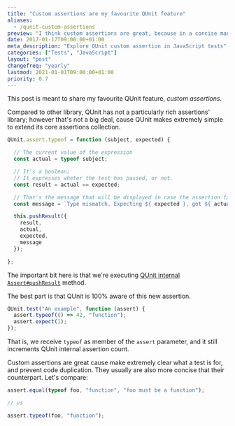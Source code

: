 ```yaml
---
title: "Custom assertions are my favourite QUnit feature"
aliases:
  - /qunit-custom-assertions
preview: "I think custom assertions are great, because in a concise manner, they make extremely clear what a test is for. You should definetely give them a try."
date: 2017-01-17T09:00:00+01:00
meta_description: "Explore QUnit custom assertion in JavaScript tests"
categories: ["Tests", "JavaScript"]
layout: "post"
changefreq: "yearly"
lastmod: 2021-01-01T09:00:00+01:00
priority: 0.7
---
```


This post is meant to share my favourite QUnit feature, *custom assertions*.

Compared to other library, QUnit has not a particularly rich assertions' library; however that's not a big deal, cause QUnit makes extremely simple to extend its core assertions collection.

```js
QUnit.assert.typeof = function (subject, expected) {

  // The current value of the expression
  const actual = typeof subject;

  // It's a boolean;
  // It expresses wheter the test has passed, or not.
  const result = actual == expected;

  // That's the message that will be displayed in case the assertion fails
  const message = `Type mismatch. Expecting ${ expected }, got ${ actual }.`

  this.pushResult({
    result,
    actual,
    expected,
    message
  });

};
```

The important bit here is that we're executing [QUnit internal `Assert#pushResult`](http://api.qunitjs.com/pushResult/) method.

The best part is that QUnit is 100% aware of this new assertion.

```js
QUnit.test("An example", function (assert) {
  assert.typeof(() => 42, "function");
  assert.expect(1);
});
```

That is, we receive `typeof` as member of the `assert` parameter, and it still increments QUnit internal assertion count.

Custom assertions are great cause make extremely clear what a test is for, and prevent code duplication. They usually are also more concise that their counterpart. Let's compare:

```js
assert.equal(typeof foo, "function", "foo must be a function");

// vs

assert.typeof(foo, "function");
```